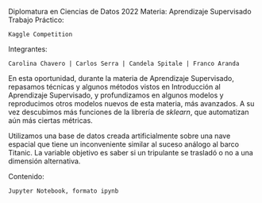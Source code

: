 Diplomatura en Ciencias de Datos 2022
Materia: Aprendizaje Supervisado
Trabajo Práctico:

    Kaggle Competition

Integrantes:

    Carolina Chavero | Carlos Serra | Candela Spitale | Franco Aranda

En esta oportunidad, durante la materia de Aprendizaje Supervisado, repasamos técnicas y algunos métodos vistos en Introducción al Aprendizaje Supervisado, y profundizamos en algunos modelos y reproducimos otros modelos nuevos de esta materia, más avanzados. A su vez descubimos más funciones de la librería de *sklearn*, que automatizan aún más ciertas métricas.

Utilizamos una base de datos creada artificialmente sobre una nave espacial que tiene un inconveniente similar al suceso análogo al barco Titanic. La variable objetivo es saber si un tripulante se trasladó o no a una dimensión alternativa.

Contenido:

    Jupyter Notebook, formato ipynb
